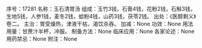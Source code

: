 序号：17281
名称：玉石清胃汤
组成：玉竹3钱，石膏4钱，花粉2钱，石斛3钱，生地5钱，人参1钱，麦冬2钱，蛤粉4钱，山药3钱，茯苓2钱。
出处：《医醇剩义》卷二。
主治：胃受燥热，津液干枯，渴饮杀吞。
加减：None
功效：None
用法用量：甘蔗汁半杯，冲服。
制备方法：None
临床应用：None
各家论述：None
用药禁忌：None
附注：None
